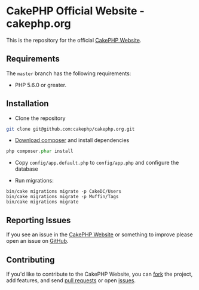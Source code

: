# CakePHP Official Website - cakephp.org

This is the repository for the official [CakePHP Website](https://cakephp.org).

## Requirements

The `master` branch has the following requirements:

* PHP 5.6.0 or greater.

## Installation

* Clone the repository
```sh
git clone git@github.com:cakephp/cakephp.org.git
```

* [Download composer](https://getcomposer.org/download/) and install dependencies
```php
php composer.phar install
```

* Copy `config/app.default.php` to `config/app.php` and configure the database

* Run migrations:
```ssh
bin/cake migrations migrate -p CakeDC/Users
bin/cake migrations migrate -p Muffin/Tags
bin/cake migrations migrate
```

## Reporting Issues

If you see an issue in the [CakePHP Website](https://cakephp.org) or something to improve please open an issue on [GitHub](https://github.com/cakephp/cakephp.org/issues).

## Contributing

If you'd like to contribute to the CakePHP Website, you can [fork](https://help.github.com/articles/fork-a-repo) the project, add features, and send [pull requests](https://help.github.com/articles/using-pull-requests) or open [issues](https://github.com/cakephp/cakephp.org/issues).
